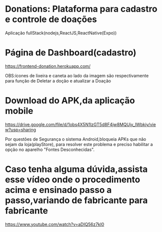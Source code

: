 
# Donations: Plataforma para cadastro e controle de doações

Aplicação fullStack(nodejs,ReactJS,ReactNative(Expo))

# Página de Dashboard(cadastro)
https://frontend-donation.herokuapp.com/

OBS:ícones de lixeira e caneta ao lado da imagem são respectivamente para função de Deletar a doção e atualizar a Doação

# Download do APK,da aplicação mobile 
https://drive.google.com/file/d/1obs4X5N1lzGT5d8F4jw8MQUjy_lWbkjy/view?usp=sharing

Por questões de Segurança o sistema Android,bloqueia APKs que não sejam da loja(playStore),
para resolver este problema e preciso habilitar a opção no aparelho "Fontes Desconhecidas".
# Caso tenha alguma dúvida,assista esse vídeo onde o procedimento acima e ensinado passo a passo,variando de fabricante para fabricante
https://www.youtube.com/watch?v=aDIQ56z7kI0


